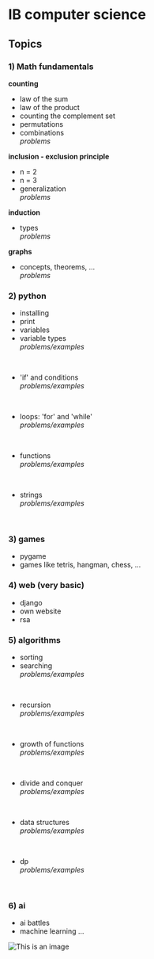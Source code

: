 # IB computer science

## Topics
### 1) Math fundamentals

**counting**
- law of the sum
- law of the product
- counting the complement set
- permutations
- combinations <br />
    *problems*

**inclusion - exclusion principle**
- n = 2
- n = 3
- generalization <br />
    *problems*

**induction**
- types <br />
    *problems*

**graphs**
- concepts, theorems, ... <br />
    *problems*

### 2) python

- installing
- print
- variables
- variable types <br />
    *problems/examples*
<br />

- 'if' and conditions <br />
    *problems/examples*
<br />

- loops: 'for' and 'while' <br />
    *problems/examples*
<br />

- functions <br />
    *problems/examples*
 <br />

- strings <br />
    *problems/examples*
 <br />

 ### 3) games
 - pygame
 - games like tetris, hangman, chess, ...

 ### 4) web (very basic)
 - django
 - own website
 - rsa

 ### 5) algorithms
 - sorting
 - searching <br />
    *problems/examples*
 <br />

- recursion <br />
    *problems/examples*
 <br />

- growth of functions <br />
    *problems/examples*
 <br />

- divide and conquer <br />
    *problems/examples*
 <br />

 - data structures <br />
    *problems/examples*
 <br />

 - dp <br />
    *problems/examples*
 <br />

### 6) ai
 - ai battles 
 - machine learning ...

 ![This is an image](https://www.google.com/imgres?imgurl=https%3A%2F%2Fstatic.nyckelspel.se%2F9%2F50889%2F33357%2F1200x630%2Ftetris-1.webp&imgrefurl=https%3A%2F%2Fnyckelspel.se%2Ftetris-spel%2F&tbnid=8Be6r9bH_yliVM&vet=12ahUKEwirtNPE2vbyAhWoBxAIHVOwD5EQMygFegUIARDaAQ..i&docid=mmZfHK3fV1Y-8M&w=1200&h=630&q=tetris&ved=2ahUKEwirtNPE2vbyAhWoBxAIHVOwD5EQMygFegUIARDaAQ)

